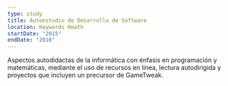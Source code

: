 ```yaml
---
type: study
title: Autoestudio de Desarrollo de Software
location: Haywards Heath
startDate: "2015"
endDate: "2016"
---
```


Aspectos autodidactas de la informática con énfasis en programación y matemáticas, mediante el uso de recursos en línea, lectura autodirigida y proyectos que incluyen un precursor de GameTweak.
